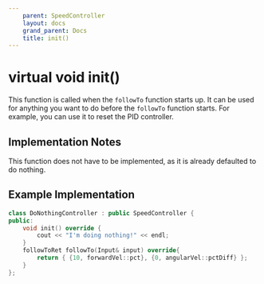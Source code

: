 ```yaml
---
    parent: SpeedController
    layout: docs
    grand_parent: Docs
    title: init()
---
```

# virtual void init()
This function is called when the `followTo` function starts up. It can be used for anything you want to do before the `followTo` function starts. For example, you can use it to reset the PID controller.

## Implementation Notes
This function does not have to be implemented, as it is already defaulted to do nothing.

## Example Implementation
```cpp
class DoNothingController : public SpeedController {
public:
    void init() override {
        cout << "I'm doing nothing!" << endl;
    }
    followToRet followTo(Input& input) override{
        return { {10, forwardVel::pct}, {0, angularVel::pctDiff} };
    }
};
```